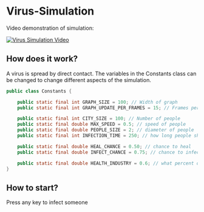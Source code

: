 # Virus-Simulation

Video demonstration of simulation:

[![Virus Simulation Video](https://img.youtube.com/vi/KAYSk7BD_oI/0.jpg)](https://www.youtube.com/watch?v=KAYSk7BD_oI)

## How does it work?
A virus is spread by direct contact. The variables in the Constants class can be changed to change different aspects of the simulation.

```java
public class Constants {

    public static final int GRAPH_SIZE = 100; // Width of graph
    public static final int GRAPH_UPDATE_PER_FRAMES = 15; // Frames per graph update

    public static final int CITY_SIZE = 100; // Number of people
    public static final double MAX_SPEED = 0.5; // speed of people
    public static final double PEOPLE_SIZE = 2; // diameter of people
    public static final int INFECTION_TIME = 250; // how long people should have the virus

    public static final double HEAL_CHANCE = 0.50; // chance to heal
    public static final double INFECT_CHANCE = 0.75; // chance to infect

    public static final double HEALTH_INDUSTRY = 0.6; // what percent of the population the health industry can care for
}
```

## How to start?
Press any key to infect someone